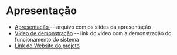 # Apresentação

* [Apresentação ](./Presentation.pdf) -- arquivo com os slides da apresentação 
* [Vídeo de demonstração](https://youtu.be/RSqpROXeU5Q) -- link do video com a demonstração do funcionamento do sistema
* [Link do Website do projeto](https://six0tech.onrender.com)

